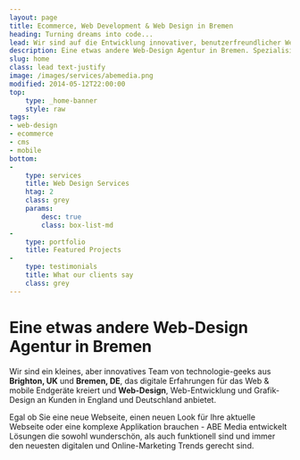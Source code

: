 ```yaml
---
layout: page
title: Ecommerce, Web Development & Web Design in Bremen
heading: Turning dreams into code...
lead: Wir sind auf die Entwicklung innovativer, benutzerfreundlicher Websites spezialisiert, die auffällige Designs bieten und auf jedem Gerät wunderschön rendern.
description: Eine etwas andere Web-Design Agentur in Bremen. Spezialisiert auf Web-Design, Ecommerce & cms Entwicklung.
slug: home
class: lead text-justify
image: /images/services/abemedia.png
modified: 2014-05-12T22:00:00
top:
    type: _home-banner
    style: raw
tags:
- web-design
- ecommerce
- cms
- mobile
bottom: 
-
    type: services
    title: Web Design Services
    htag: 2
    class: grey
    params:
        desc: true
        class: box-list-md
-
    type: portfolio
    title: Featured Projects
-
    type: testimonials
    title: What our clients say
    class: grey
---
```


# Eine etwas andere Web-Design Agentur in Bremen

Wir sind ein kleines, aber innovatives Team von technologie-geeks aus <strong>Brighton, UK</strong> und <strong>Bremen, DE</strong>, das digitale Erfahrungen für das Web & mobile Endgeräte kreiert und <strong>Web-Design</strong>, Web-Entwicklung und Grafik-Design an Kunden in England und Deutschland anbietet.

Egal ob Sie eine neue Webseite, einen neuen Look für Ihre aktuelle Webseite oder eine komplexe Applikation brauchen - ABE Media entwickelt Lösungen die sowohl wunderschön, als auch funktionell sind und immer den neuesten digitalen und Online-Marketing Trends gerecht sind.
